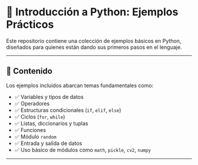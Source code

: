 # 📘 Introducción a Python: Ejemplos Prácticos

Este repositorio contiene una colección de ejemplos básicos en Python, diseñados para quienes están dando sus primeros pasos en el lenguaje.

---

## 🧠 Contenido

Los ejemplos incluidos abarcan temas fundamentales como:

- ✅ Variables y tipos de datos
- ✅ Operadores
- ✅ Estructuras condicionales (`if`, `elif`, `else`)
- ✅ Ciclos (`for`, `while`)
- ✅ Listas, diccionarios y tuplas
- ✅ Funciones
- ✅ Módulo `random`
- ✅ Entrada y salida de datos
- ✅ Uso básico de módulos como `math`, `pickle`, `cv2`, `numpy`

---
